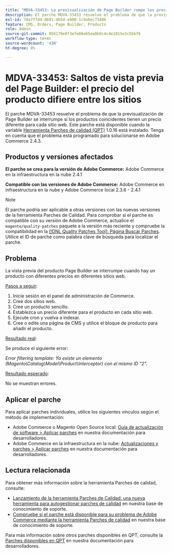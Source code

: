 ```yaml
---
title: "MDVA-33453: La previsualización de Page Builder rompe los precios del producto y difiere entre sitios"
description: El parche MDVA-33453 resuelve el problema de que la previsualización de Page Builder se interrumpe si los productos coincidentes tienen un precio diferente para cada sitio web. Este parche está disponible cuando está instalada la [Quality Patches Tool (QPT)](/help/announcements/adobe-commerce-announcements/magento-quality-patches-released-new-tool-to-self-serve-quality-patches.md) 1.0.16. Tenga en cuenta que el problema está programado para solucionarse en Adobe Commerce 2.4.3.
exl-id: 78a7f7d4-8691-4b5d-a900-1c9a6ec73486
feature: CMS, Orders, Page Builder, Products
role: Admin
source-git-commit: 958179e0f3efe08e65ea8b0c4c4e1015e3c5bb76
workflow-type: tm+mt
source-wordcount: '430'
ht-degree: 0%

---
```


# MDVA-33453: Saltos de vista previa del Page Builder: el precio del producto difiere entre los sitios

El parche MDVA-33453 resuelve el problema de que la previsualización de Page Builder se interrumpe si los productos coincidentes tienen un precio diferente para cada sitio web. Este parche está disponible cuando la variable [Herramienta Parches de calidad (QPT)](/help/announcements/adobe-commerce-announcements/magento-quality-patches-released-new-tool-to-self-serve-quality-patches.md) 1.0.16 está instalado. Tenga en cuenta que el problema está programado para solucionarse en Adobe Commerce 2.4.3.

## Productos y versiones afectados

**El parche se crea para la versión de Adobe Commerce:** Adobe Commerce en la infraestructura en la nube 2.4.1

**Compatible con las versiones de Adobe Commerce:** Adobe Commerce en infraestructura en la nube y Adobe Commerce local 2.3.6 - 2.4.1

>[!NOTE]
>
>El parche podría ser aplicable a otras versiones con las nuevas versiones de la herramienta Parches de Calidad. Para comprobar si el parche es compatible con su versión de Adobe Commerce, actualice el `magento/quality-patches` paquete a la versión más reciente y compruebe la compatibilidad en la [[!DNL Quality Patches Tool]: Página Buscar Parches](https://devdocs.magento.com/quality-patches/tool.html#patch-grid). Utilice el ID de parche como palabra clave de búsqueda para localizar el parche.

## Problema

La vista previa del producto Page Builder se interrumpe cuando hay un producto con diferentes precios en diferentes sitios web.

<u>Pasos a seguir</u>:

1. Inicie sesión en el panel de administración de Commerce.
1. Cree dos sitios web.
1. Cree un producto sencillo.
1. Establezca un precio diferente para el producto en cada sitio web.
1. Ejecute cron y vuelva a indexar.
1. Cree o edite una página de CMS y utilice el bloque de producto para añadir el producto.

<u>Resultado real</u>:<br>

Se produce el siguiente error:

*Error filtering template: Ya existe un elemento (Magento\\Catalog\\Model\\Product\\Interceptor) con el mismo ID &quot;2&quot;.*

<u>Resultado esperado</u>:<br>

No se muestran errores.

## Aplicar el parche

Para aplicar parches individuales, utilice los siguientes vínculos según el método de implementación:

* Adobe Commerce o Magento Open Source local: [Guía de actualización de software > Aplicar parches](https://devdocs.magento.com/guides/v2.4/comp-mgr/patching/mqp.html) en nuestra documentación para desarrolladores.
* Adobe Commerce en la infraestructura en la nube: [Actualizaciones y parches > Aplicar parches](https://devdocs.magento.com/cloud/project/project-patch.html) en nuestra documentación para desarrolladores.

## Lectura relacionada

Para obtener más información sobre la herramienta Parches de calidad, consulte:

* [Lanzamiento de la herramienta Parches de Calidad: una nueva herramienta para autogestionar parches de calidad](/help/announcements/adobe-commerce-announcements/magento-quality-patches-released-new-tool-to-self-serve-quality-patches.md) en nuestra base de conocimiento de soporte.
* [Compruebe si el parche está disponible para su problema de Adobe Commerce mediante la herramienta Parches de calidad](/help/support-tools/patches-available-in-qpt-tool/check-patch-for-magento-issue-with-magento-quality-patches.md) en nuestra base de conocimiento de soporte.

Para más información sobre otros parches disponibles en QPT, consulte la [Parches disponibles en QPT](https://devdocs.magento.com/quality-patches/tool.html#patch-grid) en nuestra documentación para desarrolladores.
